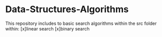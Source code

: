 # Data-Structures-Algorithms
This repository includes to basic search algorithms within the src folder within: 
[x]linear search
[x]binary search
